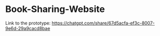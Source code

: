# Book-Sharing-Website

Link to the prototype: https://chatgpt.com/share/67d5acfa-ef3c-8007-9e6d-29a9cacd8bae
